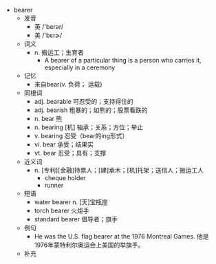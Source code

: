 - bearer
  - 发音
    - 英 /'berər/
    - 美 /'bɛrɚ/
  - 词义
    - n. 搬运工；生育者
      - A bearer of a particular thing is a person who carries it, especially in a ceremony
  - 记忆
    - 来自bear(v. 负荷； 运载)
  - 同根词
    - adj. bearable 可忍受的；支持得住的
    - adj. bearish 粗暴的；如熊的；股票看跌的
    - n. bear 熊
    - n. bearing [机] 轴承；关系；方位；举止
    - v. bearing 忍受（bear的ing形式）
    - vi. bear 承受；结果实
    - vt. bear 忍受；具有；支撑
  - 近义词
    - n. [专利][金融]持票人；[建]承木；[机]托架；送信人；搬运工人
      - cheque holder
      - runner
  - 短语
    - water bearer n. [天]宝瓶座
    - torch bearer 火炬手
    - standard bearer 倡导者；旗手
  - 例句
    - He was the U.S. flag bearer at the 1976 Montreal Games. 他是1976年蒙特利尔奥运会上美国的举旗手。
  - 补充